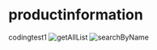 # productinformation
codingtest1
![getAllList](https://github.com/miyaey/productinformation/assets/148731548/e9914988-cb7b-4156-9c46-76fe362e55e9)
![searchByName](https://github.com/miyaey/productinformation/assets/148731548/ad085c92-f2cd-438d-b4ef-d310cb034f40)

